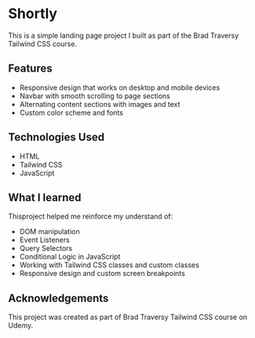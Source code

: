 # Shortly

This is a simple landing page project I built as part of the Brad Traversy Tailwind CSS course.

## Features

- Responsive design that works on desktop and mobile devices
- Navbar with smooth scrolling to page sections
- Alternating content sections with images and text
- Custom color scheme and fonts

## Technologies Used

- HTML
- Tailwind CSS
- JavaScript

## What I learned

Thisproject helped me reinforce my understand of:

- DOM manipulation
- Event Listeners
- Query Selectors
- Conditional Logic in JavaScript
- Working with Tailwind CSS classes and custom classes
- Responsive design and custom screen breakpoints

## Acknowledgements

This project was created as part of Brad Traversy Tailwind CSS course on Udemy.
